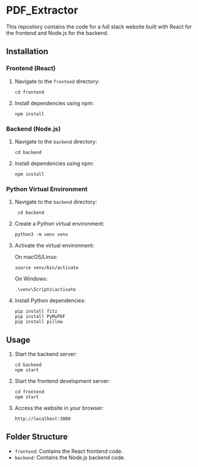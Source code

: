# PDF_Extractor

This repository contains the code for a full stack website built with React for the frontend and Node.js for the backend.

## Installation

### Frontend (React)

1. Navigate to the `frontend` directory:

    ```
    cd frontend
    ```

2. Install dependencies using npm:

    ```
    npm install
    ```

### Backend (Node.js)

1. Navigate to the `backend` directory:

    ```
    cd backend
    ```

2. Install dependencies using npm:

    ```
    npm install
    ```

### Python Virtual Environment

1. Navigate to the `backend` directory:

    ```
     cd backend
    ```

2. Create a Python virtual environment:

    ```
    python3 -m venv venv
    ```

3. Activate the virtual environment:

    On macOS/Linux:

    ```
    source venv/bin/activate
    ```

    On Windows:

    ```
    .\venv\Scripts\activate
    ```

4. Install Python dependencies:

    ```
    pip install fitz
    pip install PyMuPDF   
    pip install pillow
    ```

## Usage

1. Start the backend server:

    ```
    cd backend
    npm start
    ```

2. Start the frontend development server:

    ```
    cd frontend
    npm start
    ```

3. Access the website in your browser:

    ```
    http://localhost:3000
    ```

## Folder Structure

- `frontend`: Contains the React frontend code.
- `backend`: Contains the Node.js backend code.

